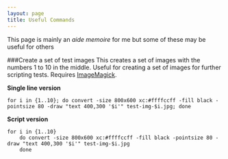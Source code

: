 ```yaml
---
layout: page
title: Useful Commands
---
```


This page is mainly an *aide memoire* for me but some of these may be useful for others

###Create a set of test images
This creates a set of images with the numbers 1 to 10 in the middle. Useful for creating a set of images for further scripting tests. Requires [ImageMagick](http://www.imagemagick.org/).

**Single line version**
```{sh}
for i in {1..10}; do convert -size 800x600 xc:#ffffccff -fill black -pointsize 80 -draw "text 400,300 '$i'" test-img-$i.jpg; done
```
**Script version**
```{sh}
for i in {1..10}
	do convert -size 800x600 xc:#ffffccff -fill black -pointsize 80 -draw "text 400,300 '$i'" test-img-$i.jpg
	done

```
